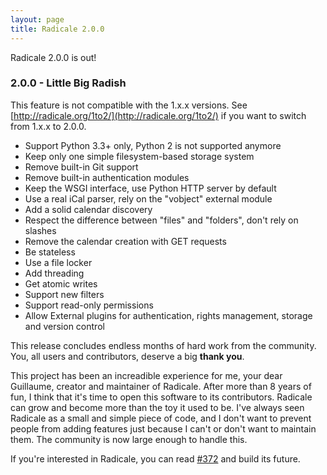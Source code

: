 ```yaml
---
layout: page
title: Radicale 2.0.0
---
```


Radicale 2.0.0 is out!

### 2.0.0 - Little Big Radish

This feature is not compatible with the 1.x.x versions. See
[http://radicale.org/1to2/](http://radicale.org/1to2/) if you want to switch
from 1.x.x to 2.0.0.

- Support Python 3.3+ only, Python 2 is not supported anymore
- Keep only one simple filesystem-based storage system
- Remove built-in Git support
- Remove built-in authentication modules
- Keep the WSGI interface, use Python HTTP server by default
- Use a real iCal parser, rely on the "vobject" external module
- Add a solid calendar discovery
- Respect the difference between "files" and "folders", don't rely on slashes
- Remove the calendar creation with GET requests
- Be stateless
- Use a file locker
- Add threading
- Get atomic writes
- Support new filters
- Support read-only permissions
- Allow External plugins for authentication, rights management, storage and version control

This release concludes endless months of hard work from the community. You, all
users and contributors, deserve a big **thank you**.

This project has been an increadible experience for me, your dear Guillaume,
creator and maintainer of Radicale. After more than 8 years of fun, I think
that it's time to open this software to its contributors. Radicale can grow and
become more than the toy it used to be. I've always seen Radicale as a small
and simple piece of code, and I don't want to prevent people from adding
features just because I can't or don't want to maintain them. The community is
now large enough to handle this.

If you're interested in Radicale, you can
read [#372](https://github.com/Kozea/Radicale/issues/372) and build its
future.
